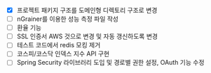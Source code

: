
- [x] 프로젝트 패키지 구조를 도메인형 디렉토리 구조로 변경
- [ ] nGrainer를 이용한 성능 측정 파일 작성
- [ ] 환율 기능
- [ ] SSL 인증서 AWS 것으로 변경 및 자동 갱신하도록 변경
- [ ] 테스트 코드에서 redis 모킹 제거
- [ ] 코스피/코스닥 인덱스 지수 API 구현
- [ ] Spring Security 라이브러리 도입 및 경로별 권한 설정, OAuth 기능 수정

